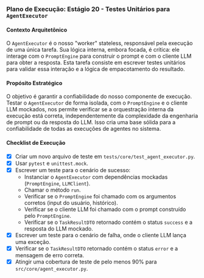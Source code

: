 ### Plano de Execução: Estágio 20 - Testes Unitários para `AgentExecutor`

#### Contexto Arquitetônico

O `AgentExecutor` é o nosso "worker" stateless, responsável pela execução de uma única tarefa. Sua lógica interna, embora focada, é crítica: ele interage com o `PromptEngine` para construir o prompt e com o cliente LLM para obter a resposta. Esta tarefa consiste em escrever testes unitários para validar essa interação e a lógica de empacotamento do resultado.

#### Propósito Estratégico

O objetivo é garantir a confiabilidade do nosso componente de execução. Testar o `AgentExecutor` de forma isolada, com o `PromptEngine` e o cliente LLM mockados, nos permite verificar se a orquestração interna da execução está correta, independentemente da complexidade da engenharia de prompt ou da resposta do LLM. Isso cria uma base sólida para a confiabilidade de todas as execuções de agentes no sistema.

#### Checklist de Execução

- [x] Criar um novo arquivo de teste em `tests/core/test_agent_executor.py`.
- [x] Usar `pytest` e `unittest.mock`.
- [x] Escrever um teste para o cenário de sucesso:
    -   Instanciar o `AgentExecutor` com dependências mockadas (`PromptEngine`, `LLMClient`).
    -   Chamar o método `run`.
    -   Verificar se o `PromptEngine` foi chamado com os argumentos corretos (input do usuário, histórico).
    -   Verificar se o cliente LLM foi chamado com o prompt construído pelo `PromptEngine`.
    -   Verificar se o `TaskResultDTO` retornado contém o status `success` e a resposta do LLM mockado.
- [x] Escrever um teste para o cenário de falha, onde o cliente LLM lança uma exceção.
- [x] Verificar se o `TaskResultDTO` retornado contém o status `error` e a mensagem de erro correta.
- [x] Atingir uma cobertura de teste de pelo menos 90% para `src/core/agent_executor.py`.
